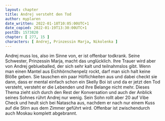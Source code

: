 ```yaml
---
layout: chapter
title: Andrej versteht den Tod
author: myplaren
date_written: 2022-01-18T10:05:00UTC+1
date_copied: 2022-01-19T13:30:00UTC+1
postID: 1573820
chapter: [ 277, 15 ]
characters: [ Andrej, Prinzessin Marja, Nikolenka ]
---
```

Andrej muss los, also im Sinne von, er ist offenbar todkrank. Seine Schwester, Prinzessin Marja, macht das unglücklich. Ihre Trauer wird aber von Andrej geblueballed, der sich sehr kalt und teilnahmslos gibt. Wenn man einen Mantel aus Eichhörnchenpelz rockt, darf man sich halt keine Blöße geben. Sie tauschen ein paar Höflichkeiten aus und dabei checkt sie dann, dass er mental einfach schon ein Skelly Boi ist und da er jetzt den Tod versteht, versteht er die Lebenden und ihre Belange nicht mehr. Dieses Thema zieht sich durch den Rest der Konversation und auch der Anblick seines Sohnes rührt Andrej nur wenig. Sein Sohn rollt aber 20 auf Vibe Check und heult sich bei Natascha aus, nachdem er nach nur einem Kuss auf die Stirn aus dem Zimmer geführt wird. Offenbar ist zwischendurch auch Moskau komplett abgebrannt.